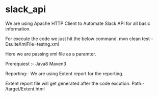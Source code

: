# slack_api

We are using Apache HTTP Client to Automate Slack API for all basic information. 

For execute the code we just hit the below command. 
mvn clean test -DsuiteXmlFile=testng.xml

Here we are passing xml file as a paramter. 


Prerequiest :-
Java8
Maven3

Reporting:-
We are using Extent report for the reporting. 

Extent report file will get generated after the code excution. 
Path:- /target/Extent.html
